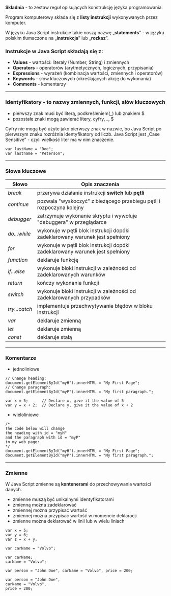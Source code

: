 **Składnia** - to zestaw reguł opisujących konstrukcję języka programowania.

Program komputerowy składa się z **listy instrukcji** wykonywanych przez komputer.

W języku Java Script instrukcje takie noszą nazwę „**statements**” - w języku polskim tłumaczone na „**instrukcja**” lub „**rozkaz**”.

### Instrukcje w Java Script składają się z:
* **Values** - wartości: literały (Number, String) i zmiennych
* **Operators** - operatorów (arytmetycznych, logicznych, przypisania)
* **Expressions** - wyrażeń (kombinacja wartości, zmiennych i operatorów)
* **Keywords** - słów kluczowych (określających akcję do wykonania)
* **Comments** - komentarzy
***
###  **Identyfikatory** - to nazwy zmiennych, funkcji, słów kluczowych
* pierwszy znak musi być literą, podkreśleniem(_) lub znakiem $
* pozostałe znaki mogą zawierać litery, cyfry, _, $

Cyfry nie mogą być użyte jako pierwszy znak w nazwie, bo Java Script po pierwszym znaku rozróżnia identyfikatory od liczb.
Java Script jest „Case Sensitive” - czyli wielkość liter ma w nim znaczenie.
```
var lastName = "Doe";
var lastname = "Peterson";
```
***
### Słowa kluczowe
Słowo | Opis znaczenia
--- | ---
*break* | przerywa działanie instrukcji **switch** lub **pętli**
*continue* | pozwala "wyskoczyć" z bieżącego przebiegu pętli i rozpoczyna kolejny
*debugger* | zatrzymuje wykonanie skryptu i wywołuje "debuggera" w przeglądarce
*do...while* | wykonuje w pętli blok instrukcji dopóki zadeklarowany warunek jest spełniony
*for* | wykonuje w pętli blok instrukcji dopóki zadeklarowany warunek jest spełniony
*function* | deklaruje funkcję
*if...else* | wykonuje bloki instrukcji w zależności od zadeklarowanych warunków
*return* | kończy wykonanie funkcji
*switch* | wykonuje bloki instrukcji w zależności od zadeklarowanych przypadków
*try...catch* | implementuje przechwytywanie błędów w bloku instrukcji
*var* | deklaruje zmienną
*let* | deklaruje zmienną
*const* | deklaruje stałą
***
### Komentarze
* jednoliniowe
```
// Change heading:
document.getElementById("myH").innerHTML = "My First Page";
// Change paragraph:
document.getElementById("myP").innerHTML = "My first paragraph.";
```
```
var x = 5;      // Declare x, give it the value of 5
var y = x + 2;  // Declare y, give it the value of x + 2
```
* wieloliniowe
```
/*
The code below will change
the heading with id = "myH"
and the paragraph with id = "myP"
in my web page:
*/
document.getElementById("myH").innerHTML = "My First Page";
document.getElementById("myP").innerHTML = "My first paragraph.";
```
***
### Zmienne
W Java Script zmienne są **kontenerami** do przechowywania wartości danych.
* zmienne muszą być unikalnymi identyfikatorami
* zmienną można zadeklarować
* zmiennej można przypisać wartość
* zmiennej można przypisać wartość w momencie deklaracji
* zmienne można deklarować w linii lub w wielu liniach
```
var x = 5;
var y = 6;
var z = x + y;
```
```
var carName = "Volvo";
```
```
var carName;
carName = "Volvo";
```
```
var person = "John Doe", carName = "Volvo", price = 200;
```
```
var person = "John Doe",
carName = "Volvo",
price = 200;
```